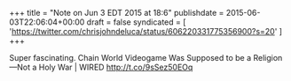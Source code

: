 +++
title = "Note on Jun 3 EDT 2015 at 18:6"
publishdate = 2015-06-03T22:06:04+00:00
draft = false
syndicated = [ 'https://twitter.com/chrisjohndeluca/status/606220331775356900?s=20' ]
+++

Super fascinating. Chain World Videogame Was Supposed to be a Religion—Not a Holy War | WIRED http://t.co/9sSez50EOq
